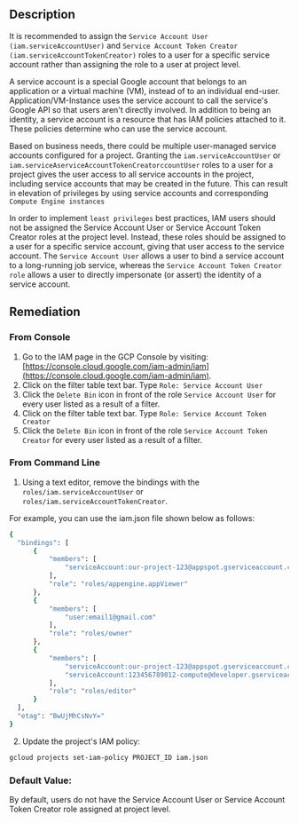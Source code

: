 ## Description

It is recommended to assign the `Service Account User (iam.serviceAccountUser)` and `Service Account Token Creator (iam.serviceAccountTokenCreator)` roles to a user for a specific service account rather than assigning the role to a user at project level.

A service account is a special Google account that belongs to an application or a virtual machine (VM), instead of to an individual end-user. Application/VM-Instance uses the service account to call the service's Google API so that users aren't directly involved. In
addition to being an identity, a service account is a resource that has IAM policies attached to it. These policies determine who can use the service account.

Based on business needs, there could be multiple user-managed service accounts configured for a project. Granting the `iam.serviceAccountUser` or `iam.serviceAserviceAccountTokenCreatorccountUser` roles to a user for a project gives the user access to all service accounts in the project, including service accounts that may be created in the future. This can result in elevation of privileges by using service accounts and corresponding `Compute Engine instances`

In order to implement `least privileges` best practices, IAM users should not be assigned the Service Account User or Service Account Token Creator roles at the project level.
Instead, these roles should be assigned to a user for a specific service account, giving that user access to the service account. The `Service Account User` allows a user to bind a
service account to a long-running job service, whereas the `Service Account Token Creator role` allows a user to directly impersonate (or assert) the identity of a service account.

## Remediation

### From Console

1. Go to the IAM page in the GCP Console by visiting: [https://console.cloud.google.com/iam-admin/iam](https://console.cloud.google.com/iam-admin/iam).
2. Click on the filter table text bar. Type `Role: Service Account User`
3. Click the `Delete Bin` icon in front of the role `Service Account User` for every user listed as a result of a filter.
4. Click on the filter table text bar. Type `Role: Service Account Token Creator`
5. Click the `Delete Bin` icon in front of the role `Service Account Token Creator` for every user listed as a result of a filter.

### From Command Line

1. Using a text editor, remove the bindings with the `roles/iam.serviceAccountUser` or `roles/iam.serviceAccountTokenCreator`.

For example, you can use the iam.json file shown below as follows:

  ```bash
{
    "bindings": [
        {
            "members": [
                "serviceAccount:our-project-123@appspot.gserviceaccount.com"
            ],
            "role": "roles/appengine.appViewer"
        },
        {
            "members": [
                "user:email1@gmail.com"
            ],
            "role": "roles/owner"
        },
        {
            "members": [
                "serviceAccount:our-project-123@appspot.gserviceaccount.com",
                "serviceAccount:123456789012-compute@developer.gserviceaccount.com"
            ],
            "role": "roles/editor"
        }
    ],
    "etag": "BwUjMhCsNvY="
}
  ```
2. Update the project's IAM policy:
  ```bash
  gcloud projects set-iam-policy PROJECT_ID iam.json
  ```

### Default Value:

By default, users do not have the Service Account User or Service Account Token Creator role assigned at project level.